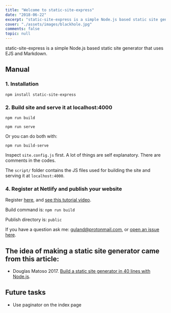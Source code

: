 ```yaml
---
title: "Welcome to static-site-express"
date: "2018-06-22"
excerpt: "static-site-express is a simple Node.js based static site generator that uses EJS and Markdown."
cover: "./assets/images/blackhole.jpg"
comments: false
topic: null
---
```


static-site-express is a simple Node.js based static site generator that uses EJS and Markdown.

## Manual

### 1. Installation

`npm install static-site-express`


### 2. Build site and serve it at localhost:4000

`npm run build`

`npm run serve`

Or you can do both with:

`npm run build-serve`

Inspect `site.config.js` first. A lot of things are self explanatory. There are comments in the codes.

The `script/` folder contains the JS files used for building the site and serving it at `localhost:4000`.


### 4. Register at Netlify and publish your website

Register [here](https://www.netlify.com/), and [see this tutorial video](https://www.netlify.com/docs/continuous-deployment/).

Build command is: `npm run build`

Publish directory is: `public`

If you have a question ask me: [guland@protonmail.com](mailto:guland@protonmail.com), or [open an issue here](https://github.com/SalsaBoy990/static-site-express/issues).


## The idea of making a static site generator came from this article:

* Douglas Matoso 2017. [Build a static site generator in 40 lines with Node.js](https://medium.com/douglas-matoso-english/build-static-site-generator-nodejs-8969ebe34b22). 


## Future tasks

* Use paginator on the index page
